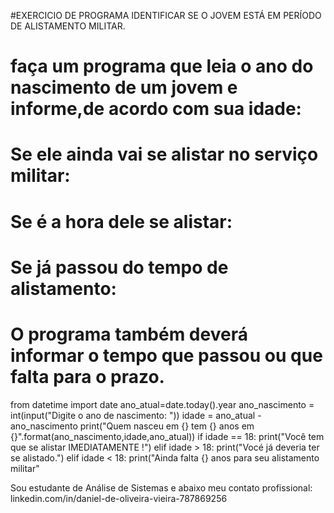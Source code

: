#EXERCICIO DE PROGRAMA IDENTIFICAR SE O JOVEM ESTÁ EM PERÍODO DE ALISTAMENTO MILITAR.
# faça um programa que leia o ano do nascimento de um jovem e informe,de acordo com sua idade:
# Se ele ainda vai se alistar no serviço militar:
# Se é a hora dele se alistar:
# Se já passou do tempo de alistamento:
# O programa também deverá informar o tempo que passou ou que falta para o prazo.
from datetime import date
ano_atual=date.today().year
ano_nascimento = int(input("Digite o ano de nascimento: "))
idade = ano_atual - ano_nascimento
print("Quem nasceu em {} tem {} anos em {}".format(ano_nascimento,idade,ano_atual))
if idade == 18:
    print("Você tem que se alistar IMEDIATAMENTE !")
elif idade > 18:
    print("Vocé já deveria ter se alistado.")
elif idade < 18:
    print("Ainda falta {} anos para seu alistamento militar"

Sou estudante de Análise de Sistemas e abaixo meu contato profissional:
linkedin.com/in/daniel-de-oliveira-vieira-787869256
